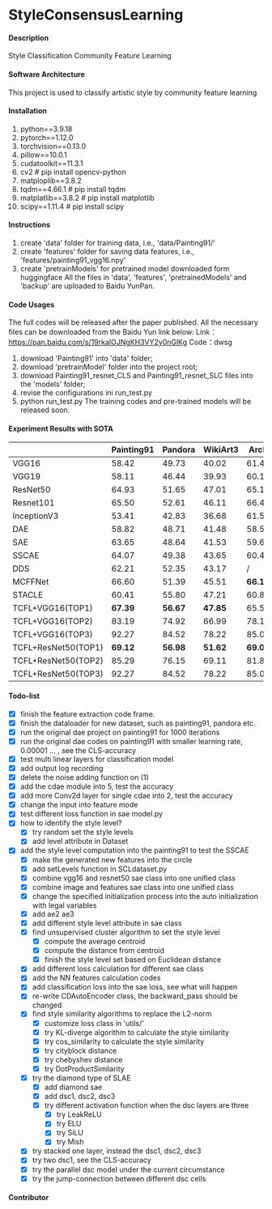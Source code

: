 # StyleConsensusLearning

#### Description
Style Classification Community Feature Learning

#### Software Architecture
This project is used to classify artistic style by community feature learning

#### Installation

1.  python==3.9.18 
2.  pytorch==1.12.0 
3.  torchvision==0.13.0 
4.  pillow==10.0.1
5.  cudatoolkit==11.3.1
6.  cv2 # pip install opencv-python
7.  matploplib==3.8.2
8.  tqdm==4.66.1 # pip install tqdm
9.  matplatlib==3.8.2 # pip install matplotlib
10. scipy==1.11.4 # pip install scipy

#### Instructions

1.  create 'data' folder for training data, i.e., 'data/Painting91/'
2.  create 'features' folder for saving data features, i.e., 'features/painting91_vgg16.npy'
3.  create 'pretrainModels' for pretrained model downloaded form huggingface
All the files in 'data', 'features', 'pretrainedModels' and 'backup' are uploaded to Baidu YunPan.

#### Code Usages

The full codes will be released after the paper published. All the necessary files can be downloaded from the Baidu Yun link below:
Link：https://pan.baidu.com/s/19rkaIOJNgKH3VY2y0nGlKg 
Code：dwsg
1. download 'Painting91' into 'data' folder;
2. download 'pretrainModel' folder into the project root;
3. download Painting91_resnet_CLS and Painting91_resnet_SLC files into the 'models' folder;
4. revise the configurations ini run_test.py
5. python run_test.py
The training codes and pre-trained models will be released soon.

#### Experiment Results with SOTA

|                     | Painting91 | Pandora | WikiArt3 | Arch  | FashionStyle14 | AVAStyle |
|---------------------|------------|---------|----------|-------|----------------|----------|
| VGG16               | 58.42      | 49.73   | 40.02    | 61.41 | 68.22          | 39.94    |
| VGG19               | 58.11      | 46.44   | 39.93    | 60.11 | 66.14          | 40.02    |
| ResNet50            | 64.93      | 51.65   | 47.01    | 65.12 | 71.13          | 40.05    |
| Resnet101           | 65.50      | 52.61   | 46.11    | 66.42 | 70.00          | 47.02    |
| InceptionV3         | 53.41      | 42.83   | 36.68    | 61.52 | 62.70          | 33.33    |
| DAE                 | 58.82      | 48.71   | 41.48    | 58.55 | 61.48          | 41.46    |
| SAE                 | 63.65      | 48.64   | 41.53    | 59.61 | 74.33          | 40.29    |
| SSCAE               | 64.07      | 49.38   | 43.65    | 60.48 | **75.02**          | 45.77    |
| DDS                 | 62.21      | 52.35   | 43.17    | /     | /              | /        |
| MCFFNet             | 66.60      | 51.39   | 45.51    | **66.12** | 68.38          | 42.69    |
| STACLE              | 60.41      | 55.80   | 47.21    | 60.81 | 64.47          | 46.38    |
| TCFL+VGG16(TOP1)    | **67.39**      | **56.67**   | **47.85**    | 65.57 | 71.67          | **47.22**    |
| TCFL+VGG16(TOP2)    | 83.19      | 74.92   | 66.99    | 78.12 | 85.69          | 63.92    |
| TCFL+VGG16(TOP3)    | 92.27      | 84.52   | 78.22    | 85.05 | 91.11          | 75.74    |
| TCFL+ResNet50(TOP1) | **69.12**      | **56.98**   | **51.62**    | **69.03** | **77.17**          | **53.94**    |
| TCFL+ResNet50(TOP2) | 85.29      | 76.15   | 69.11    | 81.82 | 87.44          | 68.68    |
| TCFL+ResNet50(TOP3) | 92.27      | 84.52   | 78.22    | 85.05 | 91.10          | 75.74    |


#### Todo-list

- [x] finish the feature extraction code frame.
- [x] finish the dataloader for new dataset, such as painting91, pandora etc.
- [x] run the original dae project on painting91 for 1000 iterations
- [x] run the original dae codes on painting91 with smaller learning rate, 0.00001 ... , see the CLS-accuracy
- [x] test multi linear layers for classification model
- [x] add output log recording
- [x] delete the noise adding function on (1)
- [x] add the cdae module into 5, test the accuracy 
- [x] add more Conv2d layer for single cdae into 2, test the accuracy 
- [x] change the input into feature mode
- [x] test different loss function in sae model.py
- [x] how to identify the style level?
  - [x] try random set the style levels
  - [x] add level attribute in Dataset
- [x] add the style level computation into the painting91 to test the SSCAE
  - [x] make the generated new features into the circle
  - [x] add setLevels function in SCLdataset.py
  - [x] combine vgg16 and resnet50 sae class into one unified class
  - [x] combine image and features sae class into one unified class
  - [x] change the specified initialization process into the auto initialization with legal variables
  - [x] add ae2 ae3
  - [x] add different style level attribute in sae class
  - [x] find unsupervised cluster algorithm to set the style level
    - [x] compute the average centroid
    - [x] compute the distance from centroid
    - [x] finish the style level set based on Euclidean distance
  - [x] add different loss calculation for different sae class
  - [x] add the NN features calculation codes
  - [x] add classification loss into the sae loss, see what will happen
  - [x] re-write CDAutoEncoder class, the backward_pass should be changed
  - [x] find style similarity algorithms to replace the L2-norm
    - [x] customize loss class in 'utils/'
    - [x] try KL-diverge algorithm to calculate the style similarity
    - [x] try cos_similarity to calculate the style similarity
    - [x] try cityblock distance
    - [x] try chebyshev distance
    - [x] try DotProductSimilarity
  - [x] try the diamond type of SLAE
    - [x] add diamond sae
    - [x] add dsc1, dsc2, dsc3
    - [x] try different activation function when the dsc layers are three
      - [x] try LeakReLU
      - [x] try ELU
      - [x] try SiLU
      - [x] try Mish
  - [x] try stacked one layer, instead the dsc1, dsc2, dsc3
  - [x] try two dsc1, see the CLS-accuracy
  - [x] try the parallel dsc model under the current circumstance
  - [x] try the jump-connection between different dsc cells

#### Contributor




  

